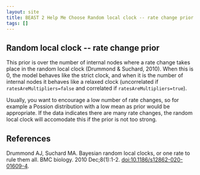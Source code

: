 ```yaml
---
layout: site
title: BEAST 2 Help Me Choose Random local clock -- rate change prior
tags: []
---
```


## Random local clock -- rate change prior

This prior is over the number of internal nodes where a rate change takes place in the random local clock (Drummond & Suchard, 2010).
When this is 0, the model behaves like the strict clock, and when it is the number of internal nodes it behaves like a relaxed clock (uncorrelated if `ratesAreMultipliers=false` and correlated if `ratesAreMultipliers=true`).

Usually, you want to encourage a low number of rate changes, so for example a Possion distribution with a low mean as prior would be appropriate.
If the data indicates there are many rate changes, the random local clock will accomodate this if the prior is not too strong.


## References

Drummond AJ, Suchard MA. Bayesian random local clocks, or one rate to rule them all. BMC biology. 2010 Dec;8(1):1-2. <a href="https://doi.org/10.1186/s12862-020-01609-4">doi:10.1186/s12862-020-01609-4</a>.
